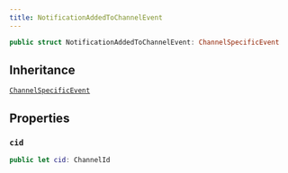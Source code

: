 ```yaml
---
title: NotificationAddedToChannelEvent
---
```


``` swift
public struct NotificationAddedToChannelEvent: ChannelSpecificEvent 
```

## Inheritance

[`ChannelSpecificEvent`](../channel-specific-event)

## Properties

### `cid`

``` swift
public let cid: ChannelId
```
